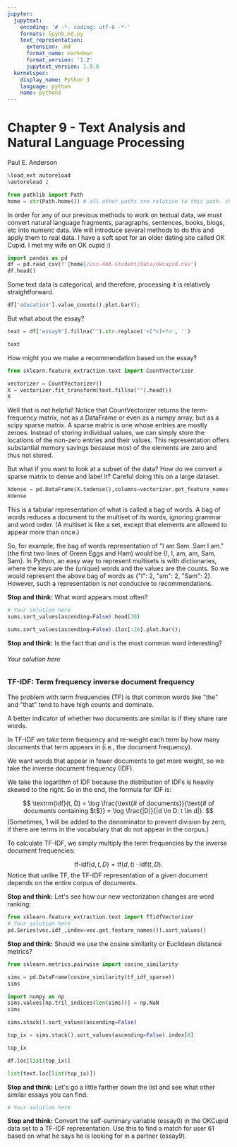 ```yaml
---
jupyter:
  jupytext:
    encoding: '# -*- coding: utf-8 -*-'
    formats: ipynb,md,py
    text_representation:
      extension: .md
      format_name: markdown
      format_version: '1.2'
      jupytext_version: 1.8.0
  kernelspec:
    display_name: Python 3
    language: python
    name: python3
---
```


<!-- #region slideshow={"slide_type": "slide"} hideCode=false hidePrompt=false -->
# Chapter 9 - Text Analysis and Natural Language Processing

Paul E. Anderson
<!-- #endregion -->

```python slideshow={"slide_type": "skip"}
%load_ext autoreload
%autoreload 2

from pathlib import Path
home = str(Path.home()) # all other paths are relative to this path. change to something else if this is not the case on your system
```

<!-- #region slideshow={"slide_type": "subslide"} -->
In order for any of our previous methods to work on textual data, we must convert natural language fragments, paragraphs, sentences, books, blogs, etc into numeric data. We will introduce several methods to do this and apply them to real data. I have a soft spot for an older dating site called OK Cupid. I met my wife on OK cupid :)
<!-- #endregion -->

```python slideshow={"slide_type": "subslide"}
import pandas as pd
df = pd.read_csv(f'{home}/csc-466-student/data/okcupid.csv')
df.head()
```

Some text data is categorical, and therefore, processing it is relatively straightforward.

```python slideshow={"slide_type": "subslide"}
df['education'].value_counts().plot.bar();
```

<!-- #region slideshow={"slide_type": "subslide"} -->
But what about the essay?
<!-- #endregion -->

```python
text = df['essay9'].fillna("").str.replace('<[^<]+?>', '')
```

```python slideshow={"slide_type": "fragment"}
text
```

<!-- #region slideshow={"slide_type": "subslide"} -->
How might you we make a recommendation based on the essay?
<!-- #endregion -->

```python slideshow={"slide_type": "subslide"}
from sklearn.feature_extraction.text import CountVectorizer

vectorizer = CountVectorizer()
X = vectorizer.fit_transform(text.fillna("").head())
X
```

<!-- #region slideshow={"slide_type": "subslide"} -->
Well that is not helpful! Notice that CountVectorizer returns the term-frequency matrix, not as a DataFrame or even as a numpy array, but as a scipy sparse matrix. A sparse matrix is one whose entries are mostly zeroes. Instead of storing individual values, we can simply store the locations of the non-zero entries and their values. This representation offers substantial memory savings because most of the elements are zero and thus not stored. 

But what if you want to look at a subset of the data? How do we convert a sparse matrix to dense and label it? Careful doing this on a large dataset.
<!-- #endregion -->

```python slideshow={"slide_type": "subslide"}
Xdense = pd.DataFrame(X.todense(),columns=vectorizer.get_feature_names())
Xdense
```

<!-- #region slideshow={"slide_type": "subslide"} -->
This is a tabular representation of what is called a bag of words. A bag of words reduces a document to the multiset of its words, ignoring grammar and word order. (A multiset is like a set, except that elements are allowed to appear more than once.)

So, for example, the bag of words representation of "I am Sam. Sam I am." (the first two lines of Green Eggs and Ham) would be {I, I, am, am, Sam, Sam}. In Python, an easy way to represent multisets is with dictionaries, where the keys are the (unique) words and the values are the counts. So we would represent the above bag of words as {"I": 2, "am": 2, "Sam": 2}. However, such a representation is not conducive to recommendations.
<!-- #endregion -->

<!-- #region slideshow={"slide_type": "subslide"} -->
**Stop and think:** What word appears most often?
<!-- #endregion -->

```python slideshow={"slide_type": "fragment"}
# Your solution here
sums.sort_values(ascending=False).head(30)
```

```python slideshow={"slide_type": "fragment"}
sums.sort_values(ascending=False).iloc[:20].plot.bar();
```

<!-- #region slideshow={"slide_type": "subslide"} -->
**Stop and think:** Is the fact that _and_ is the most common word interesting?

###### Your solution here
<!-- #endregion -->

<!-- #region slideshow={"slide_type": "subslide"} -->
### TF-IDF: Term frequency inverse document frequency
The problem with term frequencies (TF) is that common words like "the" and "that" tend to have high counts and dominate. 

A better indicator of whether two documents are similar is if they share rare words. 
<!-- #endregion -->

<!-- #region slideshow={"slide_type": "subslide"} -->
In TF-IDF we take term frequency and re-weight each term by how many documents that term appears in (i.e., the document frequency). 

We want words that appear in fewer documents to get more weight, so we take the inverse document frequency (IDF). 

We take the logarithm of IDF because the distribution of IDFs is heavily skewed to the right. So in the end, the formula for IDF is:

$$ \textrm{idf}(t, D) = \log \frac{\text{# of documents}}{\text{# of documents containing $t$}} = \log \frac{|D|}{|d \in D: t \in d|}. $$
(Sometimes, $1$ will be added to the denominator to prevent division by zero, if there are terms in the vocabulary that do not appear in the corpus.)

To calculate TF-IDF, we simply multiply the term frequencies by the inverse document frequencies:

$$ \textrm{tf-idf}(d, t, D) = \textrm{tf}(d, t) \cdot \textrm{idf}(t, D). $$
Notice that unlike TF, the TF-IDF representation of a given document depends on the entire corpus of documents.
<!-- #endregion -->

<!-- #region slideshow={"slide_type": "subslide"} -->
**Stop and think:** Let's see how our new vectorization changes are word ranking:
<!-- #endregion -->

```python slideshow={"slide_type": "fragment"}
from sklearn.feature_extraction.text import TfidfVectorizer
# Your solution here
pd.Series(vec.idf_,index=vec.get_feature_names()).sort_values()
```

<!-- #region slideshow={"slide_type": "subslide"} -->
**Stop and think:** Should we use the cosine similarity or Euclidean distance metrics?
<!-- #endregion -->

```python slideshow={"slide_type": "subslide"}
from sklearn.metrics.pairwise import cosine_similarity

sims = pd.DataFrame(cosine_similarity(tf_idf_sparse))
sims
```

```python
import numpy as np
sims.values[np.tril_indices(len(sims))] = np.NaN
sims
```

```python
sims.stack().sort_values(ascending=False)
```

```python
top_ix = sims.stack().sort_values(ascending=False).index[0]
```

```python
top_ix
```

```python slideshow={"slide_type": "subslide"}
df.loc[list(top_ix)]
```

```python
list(text.loc[list(top_ix)])
```

**Stop and think:** Let's go a little farther down the list and see what other similar essays you can find.

```python
# Your solution here
```

**Stop and think:** Convert the self-summary variable (essay0) in the OKCupid data set to a TF-IDF representation. Use this to find a match for user 61 based on what he says he is looking for in a partner (essay9).

```python

```
